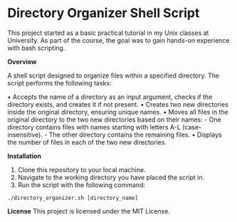 # Directory Organizer Shell Script 

This project started as a basic practical tutorial in my Unix classes at University. As part of the course, the goal was to gain hands-on experience with bash scripting.

**Overview**

A shell script designed to organize files within a specified directory. The script performs the following tasks:

• Accepts the name of a directory as an input argument, checks if the directory exists, and creates it if not present.
• Creates two new directories inside the original directory, ensuring unique names.
• Moves all files in the original directory to the two new directories based on their names:
    - One directory contains files with names starting with letters A-L (case-insensitive).
    - The other directory contains the remaining files.
• Displays the number of files in each of the two new directories.

**Installation**

1. Clone this repository to your local machine.
2. Navigate to the working directory you have placed the script in.
3. Run the script with the following command:

```
./directory_organizer.sh [directory_name]
```

**License**
This project is licensed under the MIT License.
